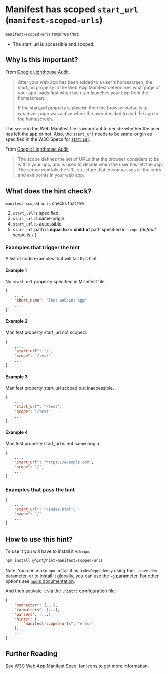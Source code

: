 # Manifest has scoped `start_url` (`manifest-scoped-urls`)

`manifest-scoped-urls` requires that:

* The start_url is accessible and scoped.

## Why is this important?

From [Google Lighthouse Audit][start_url_imp]

> After your web app has been added to a user's homescreen, the start_url property
> in the Web App Manifest determines what page of your app loads first
> when the user launches your app from the homescreen.
>
> If the start_url property is absent, then the browser defaults to whatever
> page was active when the user decided to add the app to the homescreen.

The `scope` in the Web Manifest file is important to decide whether the user
has left the app or not. Also, the `start_url` needs to be same-origin
as specified in the W3C Specs for [start_url][w3c-start_url].

From [Google Lighthouse Audit][scope_imp]

> The scope defines the set of URLs that the browser considers to be
> within your app, and is used to decide when the user has left the app.
> The scope controls the URL structure that encompasses all the entry
> and exit points in your web app.

## What does the hint check?

`manifest-scoped-urls` checks that the:

2. `start_url` is specified.
3. `start_url` is same-origin.
4. `start_url` is accessible.
5. `start_url` path is **equal to** or **child of** path specified
in `scope` (_default_ scope is `/` ).

### Examples that **trigger** the hint

A list of code examples that will fail this hint.

#### Example 1

No `start_url` property specified in Manifest file.

```json
{
    ...,
    "short_name": "Test webhint App"
    ...
}
```

#### Example 2

Manifest property start_url not scoped.

```json
{
    ...,
    "start_url": "/",
    "scope": "/test"
    ...
}
```

#### Example 3

Manifest property start_url scoped but inaccessible.

```json
{
    ...,
    "start_url": "/test",
    "scope": "/test"
    ...
}
```

#### Example 4

Manifest property start_url is not same origin.

```json
{
    ...,
    "start_url": "https://example.com",
    "scope": "/",
    ...
}
```

### Examples that **pass** the hint

```json
{
    ...,
    "start_url": "/index.html",
    "scope": "/"
    ...
}
```

## How to use this hint?

To use it you will have to install it via `npm`:

```bash
npm install @hint/hint-manifest-scoped-urls
```

Note: You can make `npm` install it as a `devDependency` using the `--save-dev`
parameter, or to install it globally, you can use the `-g` parameter. For
other options see
[`npm`'s documentation](https://docs.npmjs.com/cli/install).

And then activate it via the [`.hintrc`][hintrc]
configuration file:

```json
{
    "connector": {...},
    "formatters": [...],
    "parsers": [...],
    "hints": {
        "manifest-scoped-urls": "error"
    },
    ...
}
```

## Further Reading

See [W3C Web App Manifest Spec.][w3c-spec] for icons to get more information.

<!-- Link labels: -->

[hintrc]: https://webhint.io/docs/user-guide/configuring-webhint/summary/
[start_url_imp]: https://developers.google.com/web/tools/lighthouse/audits/manifest-contains-start_url
[w3c-spec]: https://www.w3.org/TR/appmanifest/
[w3c-start_url]: https://w3c.github.io/manifest/#start_url-member
[scope_imp]: https://developers.google.com/web/fundamentals/web-app-manifest/
